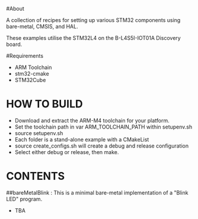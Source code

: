 #About

A collection of recipes for setting up various STM32 components using bare-metal, CMSIS, and HAL. 

These examples utilise the STM32L4 on the B-L4S5I-IOT01A Discovery board.

#Requirements
- ARM Toolchain
- stm32-cmake
- STM32Cube


# HOW TO BUILD
- Download and extract the ARM-M4 toolchain for your platform. 
- Set the toolchain path in var ARM_TOOLCHAIN_PATH within setupenv.sh
- source setupenv.sh
- Each folder is a stand-alone example with a CMakeList
- source create_configs.sh will create a debug and release configuration
- Select either debug or release, then make.

# CONTENTS
##bareMetalBlink :  This is a minimal bare-metal implementation of a "Blink LED" program.
- TBA

